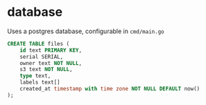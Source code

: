 # database

Uses a postgres database, configurable in `cmd/main.go`

```sql
CREATE TABLE files (
    id text PRIMARY KEY,
    serial SERIAL,
    owner text NOT NULL,
    s3 text NOT NULL,
    type text,
    labels text[]
    created_at timestamp with time zone NOT NULL DEFAULT now()
);
```
